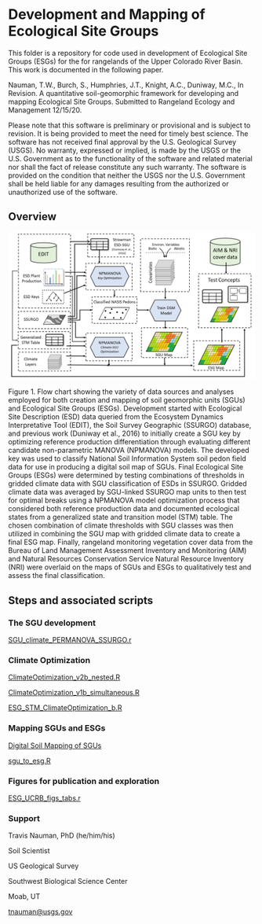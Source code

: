 # Development and Mapping of Ecological Site Groups

This folder is a repository for code used in development of Ecological Site Groups (ESGs) for the for rangelands of the Upper Colorado River Basin. This work is documented in the following paper. 

Nauman, T.W., Burch, S., Humphries, J.T., Knight, A.C., Duniway, M.C., In Revision. A quantitative soil-geomorphic framework for developing and mapping Ecological Site Groups. Submitted to Rangeland Ecology and Management 12/15/20. 

Please note that this software is preliminary or provisional and is subject to revision. It is being provided to meet the need for timely best science. The software has not received final approval by the U.S. Geological Survey (USGS). No warranty, expressed or implied, is made by the USGS or the U.S. Government as to the functionality of the software and related material nor shall the fact of release constitute any such warranty. The software is provided on the condition that neither the USGS nor the U.S. Government shall be held liable for any damages resulting from the authorized or unauthorized use of the software.

## Overview

<p align="left">
  <img src="./data/Fig_FlowChart_white_repo.png" width="1000" title="Development Overview">
</p>
Figure 1. Flow chart showing the variety of data sources and analyses employed for both creation and mapping of soil geomorphic units (SGUs) and Ecological Site Groups (ESGs). Development started with Ecological Site Description (ESD) data queried from the Ecosystem Dynamics Interpretative Tool (EDIT), the Soil Survey Geographic (SSURGO) database, and previous work (Duniway et al., 2016) to initially create a SGU key by optimizing reference production differentiation through evaluating different candidate non-parametric MANOVA (NPMANOVA) models. The developed key was used to classify National Soil Information System soil pedon field data for use in producing a digital soil map of SGUs. Final Ecological Site Groups (ESGs) were determined by testing combinations of thresholds in gridded climate data with SGU classification of ESDs in SSURGO.  Gridded climate data was averaged by SGU-linked SSURGO map units to then test for optimal breaks using a NPMANOVA model optimization process that considered both reference production data and documented ecological states from a generalized state and transition model (STM) table. The chosen combination of climate thresholds with SGU classes was then utilized in combining the SGU map with gridded climate data to create a final ESG map. Finally, rangeland monitoring vegetation cover data from the Bureau of Land Management Assessment Inventory and Monitoring (AIM) and Natural Resources Conservation Service Natural Resource Inventory (NRI) were overlaid on the maps of SGUs and ESGs to qualitatively test and assess the final classification.

## Steps and associated scripts

### The SGU development
[SGU_climate_PERMANOVA_SSURGO.r](https://github.com/usgs/Predictive-Soil-Mapping/blob/537f3b5e6d8628c13874e22dedc61f0c1f57a3b8/ESGs/SGU_climate_PERMANOVA_SSURGO.r)

### Climate Optimization
[ClimateOptimization_v2b_nested.R](https://github.com/usgs/Predictive-Soil-Mapping/blob/4184b3a8e6d3134b2c4807b92ac48111668f3435/ESGs/ClimateOptimization_v2b_nested.R)

[ClimateOptimization_v1b_simultaneous.R](https://github.com/usgs/Predictive-Soil-Mapping/blob/4184b3a8e6d3134b2c4807b92ac48111668f3435/ESGs/ClimateOptimization_v1b_simultaneous.R)

[ESG_STM_ClimateOptimization_b.R](https://github.com/usgs/Predictive-Soil-Mapping/blob/4184b3a8e6d3134b2c4807b92ac48111668f3435/ESGs/ESG_STM_ClimateOptimization_b.R)

### Mapping SGUs and ESGs
[Digital Soil Mapping of SGUs](https://github.com/usgs/Predictive-Soil-Mapping/blob/4184b3a8e6d3134b2c4807b92ac48111668f3435/ESGs/RFforeach_categor_with_pt_extract_Opti_parallel_rank123_ADJsmote_InfSp_sgu_30mINT.r)

[sgu_to_esg.R](https://github.com/usgs/Predictive-Soil-Mapping/blob/4184b3a8e6d3134b2c4807b92ac48111668f3435/ESGs/sgu_to_esg.R)

### Figures for publication and exploration
[ESG_UCRB_figs_tabs.r](https://github.com/usgs/Predictive-Soil-Mapping/blob/4184b3a8e6d3134b2c4807b92ac48111668f3435/ESGs/ESG_UCRB_figs_tabs.r)

### Support
Travis Nauman, PhD (he/him/his)

Soil Scientist

US Geological Survey

Southwest Biological Science Center

Moab, UT

tnauman@usgs.gov



